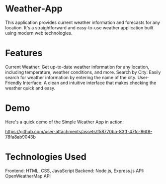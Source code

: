 # Weather-App

This application provides current weather information and forecasts for any location. It's a straightforward and easy-to-use weather application built using modern web technologies.

# Features
Current Weather: Get up-to-date weather information for any location, including temperature, weather conditions, and more.
Search by City: Easily search for weather information by entering the name of the city.
User-Friendly Interface: A clean and intuitive interface that makes checking the weather quick and easy.

# Demo
Here's a quick demo of the Simple Weather App in action:

https://github.com/user-attachments/assets/f58770ba-83ff-47fc-86f8-78fa8ab9043b


# Technologies Used
Frontend: HTML, CSS, JavaScript
Backend: Node.js, Express.js
API: OpenWeatherMap API
